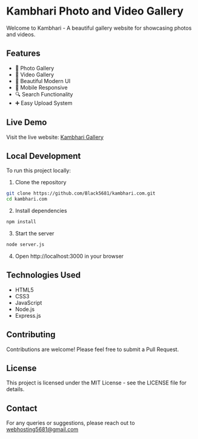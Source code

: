 # Kambhari Photo and Video Gallery

Welcome to Kambhari - A beautiful gallery website for showcasing photos and videos.

## Features

- 📸 Photo Gallery
- 🎥 Video Gallery
- 🎨 Beautiful Modern UI
- 📱 Mobile Responsive
- 🔍 Search Functionality
- ➕ Easy Upload System

## Live Demo

Visit the live website: [Kambhari Gallery](https://black5681.github.io/kambhari.com)

## Local Development

To run this project locally:

1. Clone the repository
```bash
git clone https://github.com/Black5681/kambhari.com.git
cd kambhari.com
```

2. Install dependencies
```bash
npm install
```

3. Start the server
```bash
node server.js
```

4. Open http://localhost:3000 in your browser

## Technologies Used

- HTML5
- CSS3
- JavaScript
- Node.js
- Express.js

## Contributing

Contributions are welcome! Please feel free to submit a Pull Request.

## License

This project is licensed under the MIT License - see the LICENSE file for details.

## Contact

For any queries or suggestions, please reach out to webhosting5681@gmail.com
